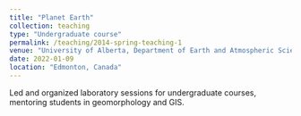 ```yaml
---
title: "Planet Earth"
collection: teaching
type: "Undergraduate course"
permalink: /teaching/2014-spring-teaching-1
venue: "University of Alberta, Department of Earth and Atmospheric Sciences"
date: 2022-01-09
location: "Edmonton, Canada"
---
```


Led and organized laboratory sessions for undergraduate courses, mentoring students in geomorphology and GIS.

